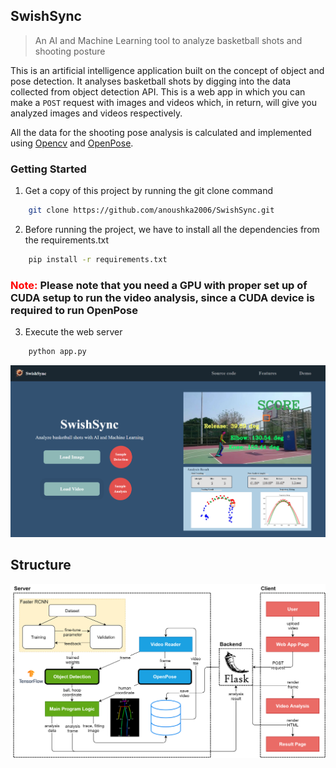 ## SwishSync
> An AI and Machine Learning tool to analyze basketball shots and shooting posture

This is an artificial intelligence application built on the concept of object and pose detection. It analyses basketball shots by digging into the data collected from object detection API. This is a web app in which you can make a `POST` request with images and videos which, in return, will give you analyzed images and videos respectively. 

All the data for the shooting pose analysis is calculated and implemented using [Opencv]() and [OpenPose]().

### Getting Started

1. Get a copy of this project by running the git clone command

```bash 
    git clone https://github.com/anoushka2006/SwishSync.git
```

2. Before running the project, we have to install all the dependencies from the requirements.txt 

```bash
    pip install -r requirements.txt
```

<h3><span style="color: red">Note: </span>Please note that you need a GPU with proper set up of CUDA setup to run the video analysis, since a CUDA device is required to run OpenPose</h3>

3. Execute the web server

```bash
    python app.py
```

![server](static/img/index_page.PNG)


## Structure

![structure](static/img/structure.png)
